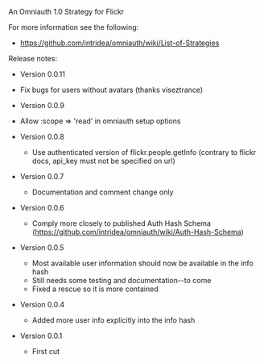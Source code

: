 An Omniauth 1.0 Strategy for Flickr

For more information see the following:

 * https://github.com/intridea/omniauth/wiki/List-of-Strategies

Release notes:

 * Version 0.0.11
 
  - Fix bugs for users without avatars (thanks viseztrance)

 * Version 0.0.9

  - Allow :scope => 'read' in omniauth setup options
  
 * Version 0.0.8
 
   - Use authenticated version of flickr.people.getInfo (contrary to flickr docs, api_key must not be specified on url)

 * Version 0.0.7
 
   - Documentation and comment change only

 * Version 0.0.6 

   - Comply more closely to published Auth Hash Schema
     (https://github.com/intridea/omniauth/wiki/Auth-Hash-Schema)

 * Version 0.0.5 
 
   - Most available user information should now be available in the info hash
   - Still needs some testing and documentation--to come
   - Fixed a rescue so it is more contained

 * Version 0.0.4

   - Added more user info explicitly into the info hash

 * Version 0.0.1

   - First cut
